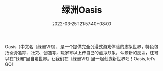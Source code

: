 ﻿---
weight: 
title: "绿洲Oasis"
description: "Oasis（中文名《绿洲VR》），是一个提供完全沉浸式游戏体验的虚拟世界，特色包括全身追踪、社交、创造等，玩家可以上传自己的虚拟形象，认识新的朋友，还可以在“绿洲”里自建世界。让我们在《绿洲VR》里一起创造新世界吧！Oasis, let’s GO!"
date: 2022-03-25T21:57:40+08:00
lastmod: 2022-03-25T16:45:40+08:00
draft: false
authors: ["Metabd"]
featuredImage: "61.jpg"
link: "https://www.oasis.world/#/new"
tags: ["绿洲Oasis","虚拟社交"]
categories: ["navigation"]
navigation: ["虚拟社交"]
lightgallery: true
toc: true
pinned: false
recommend: false
recommend1: false
---
Oasis（中文名《绿洲VR》），是一个提供完全沉浸式游戏体验的虚拟世界，特色包括全身追踪、社交、创造等，玩家可以上传自己的虚拟形象，认识新的朋友，还可以在“绿洲”里自建世界。让我们在《绿洲VR》里一起创造新世界吧！Oasis, let’s GO!

